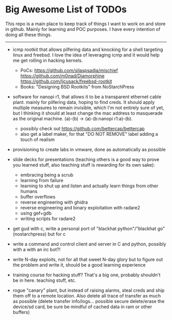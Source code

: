 # Big Awesome List of TODOs 

This repo is a main place to keep track of things I want to work on and store in github. Mainly for learning and POC purposes. I have every intention of doing all these things.

---

* icmp rootkit that allows pilfering data and knocking for a shell targeting linux and freebsd. I love the idea of leveraging icmp and it would help me get rolling in hacking kernels.
    * PoCs: https://github.com/silaspsadia/mischief https://github.com/m0nad/Diamorphine https://github.com/ljcusack/freebsd-rootkit
    * Books: "Designing BSD Rootkits" from NoStarchPress

* software for nanopi r1, that allows it to be a transparent ethernet cable plant. mainly for pilfering data, hoping to find creds. It should apply multiple measures to remain invisible, which I'm not entirely sure of yet, but I thinking it should at least change the mac address to masquerade as the original machine. (a)-(b) -> (a)-(b:nanopi r1:a)-(b). 
    * possibly check out https://github.com/bettercap/bettercap
    * also get a label maker, for that "DO NOT REMOVE" label adding a touch of realism

* provisioning to create labs in vmware, done as automatically as possible

* slide decks for presentations (teaching others is a good way to prove you learned stuff, also teaching stuff is rewarding for its own sake):
    * embracing being a scrub
    * learning from failure
    * learning to shut up and listen and actually learn things from other humans
    * buffer overflows
    * reverse engineering with ghidra
    * reverse engineering and binary exploitation with radare2
    * using gef+gdb
    * writing scripts for radare2

* get gud with c, write a personal port of "blackhat python"/"blackhat go" (nostarchpress) but for c

* write a command and control client and server in C and python, possibly with a with an irc bot?! 

* write N-day exploits, not for all that sweet N-day glory but to figure out the problem and write it, should be a good learning experience

* training course for hacking stuff? That's a big one, probably shouldn't be in here. teaching stuff, etc.

* rogue "canary" plant, but instead of raising alarms, steal creds and ship them off to a remote location. Also delete all trace of transfer as much as possible (delete transfer info/logs... possible secure delete/erase the device/sd card, be sure be mindful of cached data in ram or other buffers)
